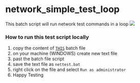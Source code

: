 # network_simple_test_loop
This batch script will run network test commands in a loop
![](https://github.com/orensrauch/network_simple_test_loop/blob/main/Animation.gif?raw=true)
### How to run this test script locally
1) copy the content of [`THIS`](https://github.com/orensrauch/network_simple_test_loop/blob/main/nettest.bat) batch file
2) on your machine (WINDOWS) create new text file
3) past the batch file script
4) save the text file as `nettest.bat`
5) right click on the file and select `Run as administrator`
6) Happy Testing
